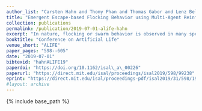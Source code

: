 ```yaml
---
author_list: "Carsten Hahn and Thomy Phan and Thomas Gabor and Lenz Belzner and Claudia Linnhoff-Popien"
title: "Emergent Escape-based Flocking Behavior using Multi-Agent Reinforcement Learning"
collection: publications
permalink: /publication/2019-07-01-alife-hahn
excerpt: "In nature, flocking or swarm behavior is observed in many species as it has beneficial properties like reducing the probability of being caught by a predator. In this paper, we propose SELFish (Swarm Emergent Learning Fish), an approach with multiple autonomous agents which can freely move in a continuous space with the objective to avoid being caught by a present predator. The predator has the property that it might get distracted by multiple possible preys in its vicinity. We show that this property in interaction with self-interested agents which are trained with reinforcement learning solely to survive as long as possible leads to flocking behavior similar to Boids, a common simulation for flocking behavior. Furthermore we present interesting insights into the swarming behavior and into the process of agents being caught in our modeled environment."
booktitle: "Conference on Artificial Life"
venue_short: "ALIFE"
paper_pages: "598--605"
date: "2019-07-01"
bibtexid: "hahnALIFE19"
paperdoi: "https://doi.org/10.1162/isal\_a\_00226"
paperurl: "https://direct.mit.edu/isal/proceedings/isal2019/598/99238"
eprint: "https://direct.mit.edu/isal/proceedings-pdf/isal2019/31/598/1903589/isal\_a\_00226.pdf"
#layout: archive
---
```


{% include base_path %}
